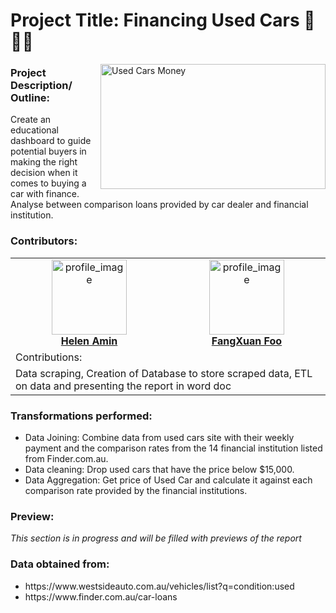 <h1><b>Project Title:</b> Financing Used Cars 🚗🚙🚐</h1>
<img src="https://bestcash4cars.com.au/wp-content/uploads/2020/11/Main-page-top-photo.png" alt="Used Cars Money" width="360" height="200" align="right">

<h3><b>Project Description/ Outline:</b></h3>
<p>Create an educational dashboard to guide potential buyers in making the right decision when it comes to buying a car with finance. Analyse between comparison loans provided by car dealer and financial institution.</p>
  
  <h3><b>Contributors:</b></h3>
<table>
  <tr>
    <td align="center" margin=none><a href="https://github.com/helenamin"><img src="https://avatars.githubusercontent.com/u/78719440?v=4" width=120px alt="profile_image"/></br><b>Helen Amin</b></a></td>
    <td align="center" margin=none><a href="https://github.com/foofx88"><img src="https://avatars.githubusercontent.com/u/78995824?v=4" width=120px alt="profile_image"/></br><b>FangXuan Foo</b></a></td>
  </tr>
  <tr><td colspan="2">Contributions:</td></tr>
  <tr><td colspan="2"> Data scraping, Creation of Database to store scraped data, ETL on data and presenting the report in word doc
  </td></tr>
  
<table />

<h3>Transformations performed:</h3>
<ul>
<li>Data Joining: Combine data from used cars site with their weekly payment and the comparison rates from the 14 financial institution listed from Finder.com.au.</li>
<li>Data cleaning: Drop used cars that have the price below $15,000.</li>
<li>Data Aggregation: Get price of Used Car and calculate it against each comparison rate provided by the financial institutions.</li>
</ul>

<h3>Preview:</h3>
<i>This section is in progress and will be filled with previews of the report</i>  

<h3>Data obtained from:</h3>
<ul>
<li>https://www.westsideauto.com.au/vehicles/list?q=condition:used</li>
<li>https://www.finder.com.au/car-loans</li>
</ul>

